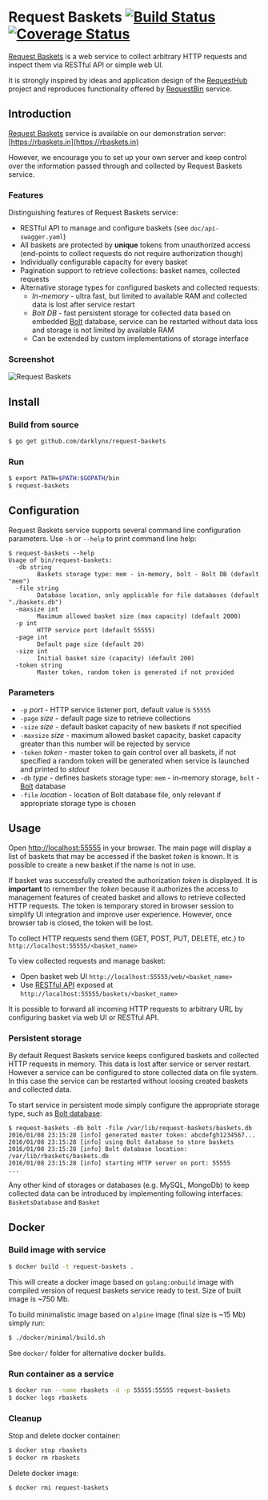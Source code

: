 # Request Baskets [![Build Status](https://travis-ci.org/darklynx/request-baskets.svg?branch=master)](https://travis-ci.org/darklynx/request-baskets) [![Coverage Status](https://coveralls.io/repos/github/darklynx/request-baskets/badge.svg?branch=master)](https://coveralls.io/github/darklynx/request-baskets?branch=master)

[Request Baskets](https://rbaskets.in) is a web service to collect arbitrary HTTP requests and inspect them via RESTful API or simple web UI.

It is strongly inspired by ideas and application design of the [RequestHub](https://github.com/kyledayton/requesthub) project and reproduces functionality offered by [RequestBin](http://requestb.in/) service.

## Introduction

[Request Baskets](https://rbaskets.in) service is available on our demonstration server: [https://rbaskets.in](https://rbaskets.in)

However, we encourage you to set up your own server and keep control over the information passed through and collected by Request Baskets service.

### Features

Distinguishing features of Request Baskets service:

 * RESTful API to manage and configure baskets (see `doc/api-swagger.yaml`)
 * All baskets are protected by **unique** tokens from unauthorized access (end-points to collect requests do not require authorization though)
 * Individually configurable capacity for every basket
 * Pagination support to retrieve collections: basket names, collected requests
 * Alternative storage types for configured baskets and collected requests:
   * *In-memory* - ultra fast, but limited to available RAM and collected data is lost after service restart
   * *Bolt DB* - fast persistent storage for collected data based on embedded [Bolt](https://github.com/boltdb/bolt) database, service can be restarted without data loss and storage is not limited by available RAM
   * Can be extended by custom implementations of storage interface

### Screenshot

![Request Baskets](http://i.imgur.com/T2mcNN9.png)

## Install

### Build from source

```bash
$ go get github.com/darklynx/request-baskets
```

### Run

```bash
$ export PATH=$PATH:$GOPATH/bin
$ request-baskets
```

## Configuration

Request Baskets service supports several command line configuration parameters. Use `-h` or `--help` to print command line help:

```
$ request-baskets --help
Usage of bin/request-baskets:
  -db string
    	Baskets storage type: mem - in-memory, bolt - Bolt DB (default "mem")
  -file string
    	Database location, only applicable for file databases (default "./baskets.db")
  -maxsize int
    	Maximum allowed basket size (max capacity) (default 2000)
  -p int
    	HTTP service port (default 55555)
  -page int
    	Default page size (default 20)
  -size int
    	Initial basket size (capacity) (default 200)
  -token string
    	Master token, random token is generated if not provided
```

### Parameters

 * `-p` *port* - HTTP service listener port, default value is `55555`
 * `-page` *size* - default page size to retrieve collections
 * `-size` *size* - default basket capacity of new baskets if not specified
 * `-maxsize` *size* - maximum allowed basket capacity, basket capacity greater than this number will be rejected by service
 * `-token` *token* - master token to gain control over all baskets, if not specified a random token will be generated when service is launched and printed to *stdout*
 * `-db` *type* - defines baskets storage type: `mem` - in-memory storage, `bolt` - [Bolt](https://github.com/boltdb/bolt/) database
 * `-file` *location* - location of Bolt database file, only relevant if appropriate storage type is chosen

## Usage

Open [http://localhost:55555](http://localhost:55555) in your browser. The main page will display a list of baskets that may be accessed if the basket *token* is known. It is possible to create a new basket if the name is not in use.

If basket was successfully created the authorization *token* is displayed. It is **important** to remember the *token* because it authorizes the access to management features of created basket and allows to retrieve collected HTTP requests. The token is temporary stored in browser session to simplify UI integration and improve user experience. However, once browser tab is closed, the token will be lost.

To collect HTTP requests send them (GET, POST, PUT, DELETE, etc.) to `http://localhost:55555/<basket_name>`

To view collected requests and manage basket:
 * Open basket web UI `http://localhost:55555/web/<basket_name>`
 * Use [RESTful API](https://github.com/darklynx/request-baskets/blob/master/doc/api-swagger.yaml) exposed at `http://localhost:55555/baskets/<basket_name>`

It is possible to forward all incoming HTTP requests to arbitrary URL by configuring basket via web UI or RESTful API.

### Persistent storage

By default Request Baskets service keeps configured baskets and collected HTTP requests in memory. This data is lost after service or server restart. However a service can be configured to store collected data on file system. In this case the service can be restarted without loosing created baskets and collected data.

To start service in persistent mode simply configure the appropriate storage type, such as [Bolt database](https://github.com/boltdb/bolt/):

```
$ request-baskets -db bolt -file /var/lib/request-baskets/baskets.db
2016/01/08 23:15:28 [info] generated master token: abcdefgh1234567...
2016/01/08 23:15:28 [info] using Bolt database to store baskets
2016/01/08 23:15:28 [info] Bolt database location: /var/lib/rbaskets/baskets.db
2016/01/08 23:15:28 [info] starting HTTP server on port: 55555
...
```

Any other kind of storages or databases (e.g. MySQL, MongoDb) to keep collected data can be introduced by implementing following interfaces: `BasketsDatabase` and `Basket`

## Docker

### Build image with service

```bash
$ docker build -t request-baskets .
```

This will create a docker image based on `golang:onbuild` image with compiled version of request baskets service
ready to test. Size of built image is ~750 Mb.

To build minimalistic image based on `alpine` image (final size is ~15 Mb) simply run:

```bash
$ ./docker/minimal/build.sh
```

See `docker/` folder for alternative docker builds.

### Run container as a service

```bash
$ docker run --name rbaskets -d -p 55555:55555 request-baskets
$ docker logs rbaskets
```

### Cleanup

Stop and delete docker container:
```bash
$ docker stop rbaskets
$ docker rm rbaskets
```

Delete docker image:
```bash
$ docker rmi request-baskets
```
